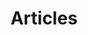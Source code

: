 ---
layout: post-index
permalink: /articles/index.html
title: Articles
tagline: A List of Posts
tags: [blog, Nikolay Yakovlev, bass, doublebass, jazzbass]
image:
  feature: deck_509272_59339551_cropped.jpg
---